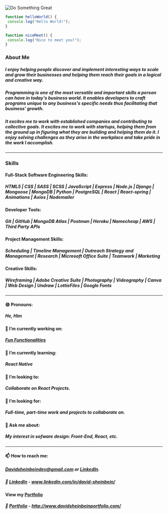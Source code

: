 ![Do Something Great](https://images.unsplash.com/photo-1504805572947-34fad45aed93?ixlib=rb-1.2.1&ixid=eyJhcHBfaWQiOjEyMDd9&auto=format&fit=crop&w=1650&q=80)

```javascript
function helloWorld() {
 console.log("Hello World!");
}

function niceMeet() {
 console.log("Nice to meet you!");
}
```
### About Me
##### I enjoy helping people discover and implement interesting ways to scale and grow their businesses and helping them reach their goals in a logical and creative way.

##### Programming is one of the most versatile and important skills a person can have in today's business world. It enables developers to craft programs unique to any business's specific needs thus facilitating that business' growth.

##### It excites me to work with established companies and contributing to collective goals. It excites me to work with startups, helping them from the ground up in figuring what they are building and helping them do it. I enjoy solving challenges as they arise in the workplace and take pride in the work I accomplish.
- - -

### Skills
#### Full-Stack Software Engineering Skills:

##### HTML5 | CSS | SASS | SCSS | JavaScript | Express | Node.js | Django | Mongoose | MongoDB | Python | PostgreSQL | React | React-spring | Animations | Axios | Nodemailer

#### Developer Tools:

##### Git | GitHub | MongoDB Atlas | Postman | Heroku | Namecheap | AWS | Third Party APIs

#### Project Management Skills:

##### Scheduling | Timeline Management | Outreach Strategy and Management | Research | Microsoft Office Suite | Teamwork | Marketing

#### Creative Skills:

##### Wireframing | Adobe Creative Suite | Photography | Videography | Canva | Web Design | Undraw | LottieFiles | Google Fonts 
- - -

#### 😄 Pronouns:
##### He, Him

#### 🔭 I’m currently working on: 
##### [Fun Functionalities](https://github.com/davesheinbein/fun-functionalities)

#### 🌱 I’m currently learning:
##### React Native

#### 👯 I’m looking to:
##### Collaborate on React Projects.

#### 🤔 I’m looking for:
##### Full-time, part-time work and projects to collaborate on.

#### 💬 Ask me about:
##### My interest in sofware design: Front-End, React, etc.
- - -

#### 📫 How to reach me:
##### [Davidsheinbeindev@gmail.com](Davidsheinbeindev@gmail.com) or [LinkedIn](www.linkedin.com/in/david-sheinbein/).
##### :link: [LinkedIn](www.linkedin.com/in/david-sheinbein/) - www.linkedin.com/in/david-sheinbein/

#### View my [Portfolio](http://www.davidsheinbeinportfolio.com/)
##### :link: [Portfolio](http://www.davidsheinbeinportfolio.com/) - http://www.davidsheinbeinportfolio.com/ 

